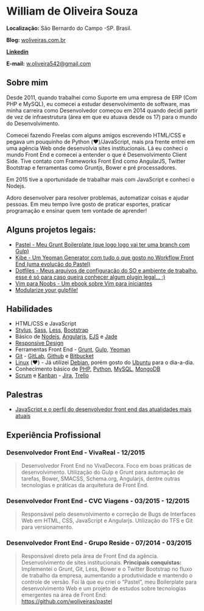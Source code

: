 # William de Oliveira Souza

**Localização:** São Bernardo do Campo -SP. Brasil.

**Blog:** [woliveiras.com.br](http://woliveiras.com.br)

**[Linkedin](https://linkedin.com/in/woliveira542)**

**E-mail:** w.oliveira542@gmail.com

## Sobre mim

Desde 2011, quando trabalhei como Suporte em uma empresa de ERP (Com PHP e MySQL), eu comecei a estudar desenvolvimento de software, mas minha carreira como Desenvolvedor começou em 2014 quando decidi partir de vez de infraestrutura (área em que eu atuava desde os 17) para o mundo do Desenvolvimento.

Comecei fazendo Freelas com alguns amigos escrevendo HTML/CSS e pegava um pouquinho de Python (:heart:)/JavaScript, mais pra frente entrei em uma agência Web onde desenvolvia sites institucionais. Lá eu conheci o mundo Front End e comecei a entender o que é Desenvolvimento Client Side. Tive contato com Frameworks Front End como AngularJS, Twitter Bootstrap e ferramentas como Gruntjs, Bower e pré processadores.

Em 2015 tive a oportunidade de trabalhar mais com JavaScript e conheci o Nodejs.

Adoro desenvolver para resolver problemas, automatizar coisas e ajudar pessoas. Em meu tempo livre gosto de praticar esportes, praticar programação e ensinar quem tem vontade de aprender!

## Alguns projetos legais:

- [Pastel - Meu Grunt Boilerplate (que logo logo vai ter uma branch com Gulp)](https://github.com/woliveiras/pastel)
- [Kibe - Um Yeoman Generator com tudo o que gosto no Workflow Front End (uma evolução do Pastel)](https://www.npmjs.com/package/generator-kibe)
- [Dotfiles - Meus arquivos de configuração do SO e ambiente de trabalho, esse é só para caso queira conhecer algum plugin legal... ;)](https://github.com/woliveiras/configs)
- [Vim para Noobs - Um ebook sobre Vim para iniciantes](http://woliveiras.com.br/vim-para-noobs/livro/)
- [Modularize your gulpfile!](https://github.com/woliveiras/modularize-your-gulpfile)

## Habilidades

* HTML/CSS e JavaScript
* [Stylus](https://learnboost.github.io/stylus/), [Sass](http://sass-lang.com/), [Less](http://lesscss.org/), [Bootstrap](http://getbootstrap.com/)
* Básico de [Nodejs](https://nodejs.org/en/), [Angularjs](https://angularjs.org/), [EJS](http://ejs.co/) e [Jade](http://jade-lang.com/)
* [Responsive Design](http://arquiteturadeinformacao.com/mobile/o-que-e-responsive-web-design/)
* Ferramentas Front End - [Grunt](http://gruntjs.com/), [Gulp](http://gulpjs.com/), [Yeoman](http://yeoman.io/)
* [Git](https://git-scm.com/) - [GitLab](https://about.gitlab.com/), [Github](https://github.com) e [Bitbucket](https://bitbucket.org/)
* [Linux](http://www.linuxfoundation.org/what-is-linux) (:heart:) - Já utilizei [Debian](https://www.debian.org/index.pt.html), porém gosto do [Ubuntu](http://http://ubuntu.com/) para o dia-a-dia.
* Conhecimento básico de [PHP](https://secure.php.net/), [Python](http://wiki.python.org.br/), [MySQL](https://www.mysql.com/), [MongoDB](https://www.mongodb.org/)
* [Scrum](https://www.scrum.org/) e [Kanban](http://kanbanblog.com/explained/) - [Jira](https://www.atlassian.com/software/jira), [Trello](https://trello.com/)

## Palestras

* [JavaScript e o perfil do desenvolvedor front end das atualidades mais atuais](http://www.slideshare.net/williamoliveira542/javascript-e-o-perfil-do-desenvolvedor-front-end-das-atualidades-mais-atuais-60080893)

## Experiência Profissional

### Desenvolvedor Front End - VivaReal - 12/2015

> Desenvolvedor Front End no VivaDecora. Foco em boas práticas de desenvolvimento. Utilização do Gulp e Grunt para automação de tarefas, Bower, SMACSS, Schema.org, Angularjs, dentre outras tecnologias e práticas da arquitetura de Front End.

### Desenvolvedor Front End - CVC Viagens - 03/2015 - 12/2015

> Responsável pelo desenvolvimento e correção de Bugs de Interfaces Web em HTML, CSS, JavaScript e Angularjs.
Utilização do TFS e Git para versionamento.

### Desenvolvedor Front End - Grupo Reside - 07/2014 - 03/2015

> Responsável direto pela área de Front End da agência. Desenvolvimento de sites institucionais. **Principais conquistas:** Implementei o Grunt, Git, Less, Bower e o Twitter Bootstrap no fluxo de trabalho da empresa, aumentando a produtividade e mantendo o controle de versão.
Foi lá que eu criei o “Pastel”, meu Boilerplate para desenvolvimento Web e um projeto de estudos sobre tecnologias emergentes na área de Front End: https://github.com/woliveiras/pastel
